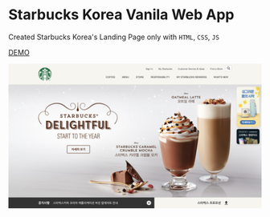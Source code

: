 # Starbucks Korea Vanila Web App

Created Starbucks Korea's Landing Page only with `HTML`, `CSS`, `JS`

[DEMO](https://timely-semolina-225a90.netlify.app/)

![Starbucks](https://github.com/dohae-kim22/starbucks-korea-clone/blob/master/_assets/screenshot.png?raw=true)
